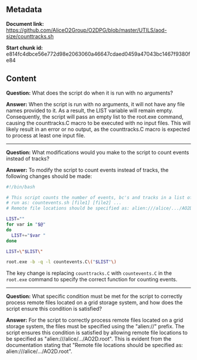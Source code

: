 ## Metadata

**Document link:** https://github.com/AliceO2Group/O2DPG/blob/master/UTILS/aod-size/counttracks.sh

**Start chunk id:** e814fc4dbce56e772d98e2063060a46647cdaed0459a47043bc1467f9380fe84

## Content

**Question:** What does the script do when it is run with no arguments?

**Answer:** When the script is run with no arguments, it will not have any file names provided to it. As a result, the LIST variable will remain empty. Consequently, the script will pass an empty list to the root.exe command, causing the counttracks.C macro to be executed with no input files. This will likely result in an error or no output, as the counttracks.C macro is expected to process at least one input file.

---

**Question:** What modifications would you make to the script to count events instead of tracks?

**Answer:** To modify the script to count events instead of tracks, the following changes should be made:

```bash
#!/bin/bash

# This script counts the number of events, bc's and tracks in a list of AO2D.root files.
# run as: countevents.sh [file1] [file2] ...
# Remote file locations should be specified as: alien:///alice/.../AO2D.root

LIST=""
for var in "$@"
do
  LIST+="$var "
done

LIST=\"$LIST\"

root.exe -b -q -l countevents.C\("$LIST"\)
```

The key change is replacing `counttracks.C` with `countevents.C` in the `root.exe` command to specify the correct function for counting events.

---

**Question:** What specific condition must be met for the script to correctly process remote files located on a grid storage system, and how does the script ensure this condition is satisfied?

**Answer:** For the script to correctly process remote files located on a grid storage system, the files must be specified using the "alien://" prefix. The script ensures this condition is satisfied by allowing remote file locations to be specified as "alien:///alice/.../AO2D.root". This is evident from the documentation stating that "Remote file locations should be specified as: alien:///alice/.../AO2D.root".